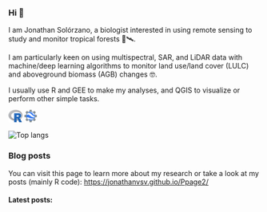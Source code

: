 ### Hi 👋

I am Jonathan Solórzano, a biologist interested in using remote sensing to study and monitor tropical forests 🌳🛰️. 

I am particularly keen on using multispectral, SAR, and LiDAR data with machine/deep learning algorithms to monitor land use/land cover (LULC) and aboveground biomass (AGB) changes 🤓.

I usually use R and GEE to make my analyses, and QGIS to visualize or perform other simple tasks.

<code><img height="25" class="center" alt="GEE" src="https://github.com/JonathanVSV/JonathanVSV/blob/main/imgs/r.png"></code>
<code><img height="25" class="center" alt="R" src="https://github.com/JonathanVSV/JonathanVSV/blob/main/imgs/GEE.png"></code>

![Top langs](https://github-readme-stats.vercel.app/api/top-langs/?username=jonathanvsv&size_weight=0&count_weight=1&layout=compact)


### Blog posts

You can visit this page to learn more about my research or take a look at my posts (mainly R code): https://jonathanvsv.github.io/Ppage2/

#### Latest posts: 

<!-- BLOG-POST-LIST:START -->
<!-- BLOG-POST-LIST:END -->
